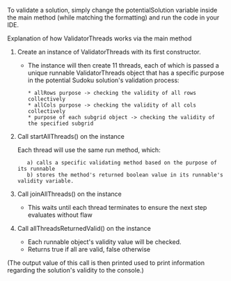 To validate a solution, simply change the potentialSolution variable inside the main method
(while matching the formatting) and run the code in your IDE.

 Explanation of how ValidatorThreads works via the main method
  
  1) Create an instance of ValidatorThreads with its first constructor.
  
      * The instance will then create 11 threads, each of which is passed a unique 
        runnable ValidatorThreads object that has a specific purpose in
        the potential Sudoku solution's validation process:
  
  			* allRows purpose -> checking the validity of all rows collectively
 			* allCols purpose -> checking the validity of all cols collectively
  			* purpose of each subgrid object -> checking the validity of the specified subgrid
  
  2) Call startAllThreads() on the instance
   
        Each thread will use the same run method, which:
    
     		a) calls a specific validating method based on the purpose of its runnable
     		b) stores the method's returned boolean value in its runnable's validity variable.
  
  3) Call joinAllThreads() on the instance
  	  
       * This waits until each thread terminates to ensure the next step evaluates without flaw
  
  4) Call allThreadsReturnedValid() on the instance
  
       * Each runnable object's validity value will be checked.
       * Returns true if all are valid, false otherwise
  		
(The output value of this call is then printed used to
print information regarding the solution's validity to the console.)
